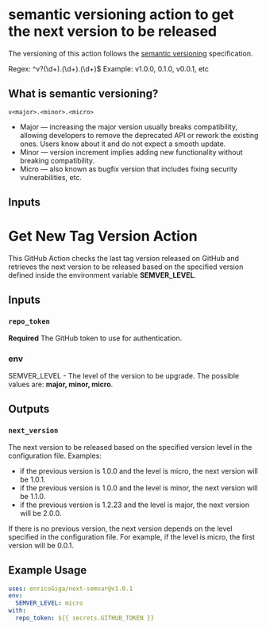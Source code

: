 # semantic versioning action to get the next version to be released

The versioning of this action follows the [semantic versioning](https://semver.org/) specification.

Regex: ^v?(\d+)\.(\d+)\.(\d+)$
Example: v1.0.0, 0.1.0, v0.0.1, etc
## What is semantic versioning?
`v<major>.<minor>.<micro>`
* Major — increasing the major version usually breaks compatibility, allowing developers to remove the deprecated API or rework the existing ones. Users know about it and do not expect a smooth update.
* Minor — version increment implies adding new functionality without breaking compatibility.
* Micro — also known as bugfix version that includes fixing security vulnerabilities, etc.
## Inputs

# Get New Tag Version Action

This GitHub Action checks the last tag version released on GitHub and 
retrieves the next version to be released based on the specified 
version defined inside the environment variable **SEMVER_LEVEL**.

## Inputs

### `repo_token`

**Required** The GitHub token to use for authentication.

### env
SEMVER_LEVEL - The level of the version to be upgrade.
The possible values are: **major, minor, micro**.

## Outputs

### `next_version`

The next version to be released based on the specified version  level in the configuration file.
Examples: 
- if the previous version is 1.0.0 and the level is micro, the next version will be 1.0.1.
- if the previous version is 1.0.0 and the level is minor, the next version will be 1.1.0.
- if the previous version is 1.2.23 and the level is major, the next version will be 2.0.0.

If there is no previous version, the next version depends on the level specified in the configuration file.
For example, if the level is micro, the first version will be 0.0.1.

## Example Usage

```yaml
uses: enricoGiga/next-semvar@v1.0.1
env:
  SEMVER_LEVEL: micro
with:
  repo_token: ${{ secrets.GITHUB_TOKEN }}
```